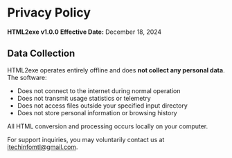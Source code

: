 # Privacy Policy

**HTML2exe v1.0.0**
**Effective Date:** December 18, 2024

## Data Collection

HTML2exe operates entirely offline and does **not collect any personal data**. The software:

- Does not connect to the internet during normal operation
- Does not transmit usage statistics or telemetry
- Does not access files outside your specified input directory
- Does not store personal information or browsing history

All HTML conversion and processing occurs locally on your computer.

For support inquiries, you may voluntarily contact us at itechinfomtl@gmail.com.
